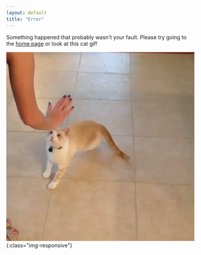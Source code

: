 ```yaml
---
layout: default
title: "Error"
---
```


Something happened that probably wasn't your fault. Please try going to the [home page](/) or look at this cat gif!

![Awesome Cat!](/assets/BeneficialFavorableBunting.gif){:class="img-responsive"}
